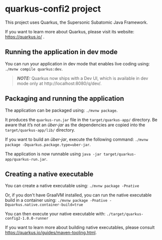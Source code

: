 # quarkus-confi2 project

This project uses Quarkus, the Supersonic Subatomic Java Framework.

If you want to learn more about Quarkus, please visit its website: https://quarkus.io/ .

## Running the application in dev mode

You can run your application in dev mode that enables live coding using:
`./mvnw compile quarkus:dev`.

> **_NOTE:_**  Quarkus now ships with a Dev UI, which is available in dev mode only at http://localhost:8080/q/dev/.

## Packaging and running the application

The application can be packaged using:
`./mvnw package`.

It produces the `quarkus-run.jar` file in the `target/quarkus-app/` directory.
Be aware that it’s not an _über-jar_ as the dependencies are copied into the `target/quarkus-app/lib/` directory.

If you want to build an _über-jar_, execute the following command:
`./mvnw package -Dquarkus.package.type=uber-jar`.

The application is now runnable using `java -jar target/quarkus-app/quarkus-run.jar`.

## Creating a native executable

You can create a native executable using: 
`./mvnw package -Pnative`

Or, if you don't have GraalVM installed, you can run the native executable build in a container using: 
`./mvnw package -Pnative -Dquarkus.native.container-build=true`

You can then execute your native executable with: `./target/quarkus-config2-1.0.0-runner`

If you want to learn more about building native executables, please consult https://quarkus.io/guides/maven-tooling.html.

